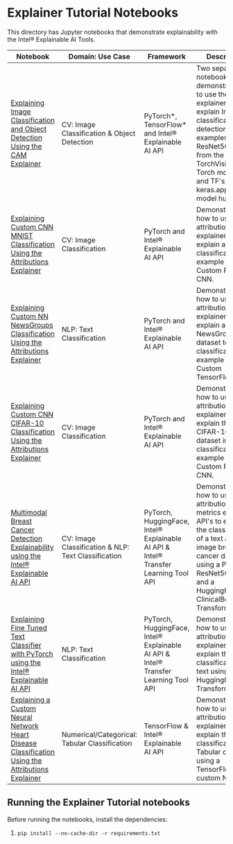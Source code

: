 # Explainer Tutorial Notebooks
This directory has Jupyter notebooks that demonstrate explainability with the Intel® Explainable AI Tools.

| Notebook | Domain: Use Case | Framework| Description |
| ---------| ---------|----------|-------------|
| [Explaining Image Classification and Object Detection Using the CAM Explainer](imagenet_with_cam) | CV: Image Classification & Object Detection | PyTorch*, TensorFlow* and Intel® Explainable AI API | Two separate notebooks that demonstrate how to use the CAM explainer API to explain ImageNet classification and detection examples using a ResNet50 CNN from the TorchVision & Torch model hub and TF's keras.applications model hub. |
| [Explaining Custom CNN MNIST Classification Using the Attributions Explainer](mnist_with_attributions_and_metrics) | CV: Image Classification | PyTorch and Intel® Explainable AI API | Demonstrates how to use the attributions explainer API to explain an MNIST classification example using a Custom PyTorch CNN. |
| [Explaining Custom NN NewsGroups Classification Using the Attributions Explainer](newsgroups_with_attributions_and_metrics) | NLP: Text Classification | PyTorch and Intel® Explainable AI API | Demonstrates how to use the attributions explainer API to explain a NewsGroups dataset text classification example using a Custom TensorFlow NN. |
| [Explaining Custom CNN CIFAR-10 Classification Using the Attributions Explainer](cifar_with_attributions) | CV: Image Classification | PyTorch and Intel® Explainable AI API | Demonstrates how to use the attributions explainer API to explain the CIFAR-10 dataset image classification example using a Custom PyTorch CNN. |
| [Multimodal Breast Cancer Detection Explainability using the Intel® Explainable AI API](multimodal_cancer_detection) | CV: Image Classification & NLP: Text Classification| PyTorch, HuggingFace, Intel® Explainable AI API & Intel® Transfer Learning Tool API | Demonstrates how to use the attributions and metrics explainer API's to explain the classification of a text and image breast cancer dataset using a PyTorch ResNet50 CNN and a HuggingFace ClinicalBert Transformer. |
| [Explaining Fine Tuned Text Classifier with PyTorch using the Intel® Explainable AI API](transfer_learning_text_classification) | NLP: Text Classification| PyTorch, HuggingFace, Intel® Explainable AI API & Intel® Transfer Learning Tool API | Demonstrates how to use the attributions explainer API's to explain the classification of a text using  HuggingFace Transformer. |
| [Explaining a Custom Neural Network Heart Disease Classification Using the Attributions Explainer ](heart_disease_with_attributions) | Numerical/Categorical: Tabular Classification | TensorFlow & Intel® Explainable AI API | Demonstrates how to use the attributions explainer API's to explain the classification of a Tabular data using a TensorFlow custom NN. |

## Running the Explainer Tutorial notebooks
Before running the notebooks, install the dependencies:
1. `pip install --no-cache-dir -r requirements.txt`
